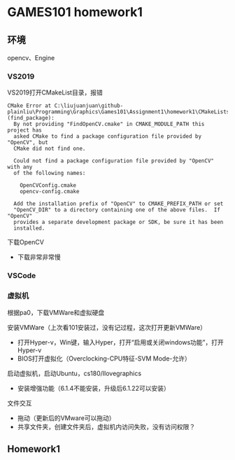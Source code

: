 # GAMES101 homework1

## 环境

opencv、Engine

### VS2019

VS2019打开CMakeList目录，报错

```
CMake Error at C:\liujuanjuan\github-plainliu\Programming\Graphics\Games101\Assignment1\homework1\CMakeLists.txt:4 (find_package):
  By not providing "FindOpenCV.cmake" in CMAKE_MODULE_PATH this project has
  asked CMake to find a package configuration file provided by "OpenCV", but
  CMake did not find one.

  Could not find a package configuration file provided by "OpenCV" with any
  of the following names:

    OpenCVConfig.cmake
    opencv-config.cmake

  Add the installation prefix of "OpenCV" to CMAKE_PREFIX_PATH or set
  "OpenCV_DIR" to a directory containing one of the above files.  If "OpenCV"
  provides a separate development package or SDK, be sure it has been
  installed.
```

下载OpenCV

- 下载非常非常慢

### VSCode

### 虚拟机

根据pa0，下载VMWare和虚拟硬盘

安装VMWare（上次看101安装过，没有记过程，这次打开更新VMWare）

- 打开Hyper-v，Win键，输入Hyper，打开“启用或关闭windows功能”，打开Hyper-v
- BIOS打开虚拟化（Overclocking-CPU特征-SVM Mode-允许）

启动虚拟机，启动Ubuntu，cs180/Ilovegraphics

- 安装增强功能（6.1.4不能安装，升级后6.1.22可以安装）

文件交互

- 拖动（更新后的VMware可以拖动）
- 共享文件夹，创建文件夹后，虚拟机内访问失败，没有访问权限？

## Homework1

